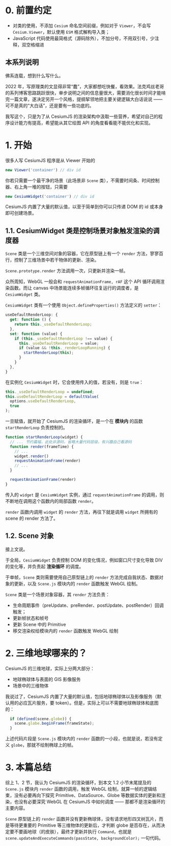 # 0. 前置约定

- 对类的使用，不添加 `Cesium` 命名空间前缀，例如对于 `Viewer`，不会写 `Cesium.Viewer`，默认使用 `ESM` 格式解构导入类；
- JavaScript 代码使用最简格式（源码除外），不加分号，不用双引号，少注释，双空格缩进

## 本系列说明

佛系连载，想到什么写什么。

2022 年，写原理类的文显得非常“蠢”，大家都想吃快餐，看效果。法克鸡丝老哥的系列博客思路跳跃很快，单步说明之间的信息量很大，需要消化很长时间才能啃完一篇文章，遂决定另开一个风格，提纲挈领地把主要关键逻辑大白话说说 —— 可不是真的“大白话”，还是要有一些功底的。

我写这个，只是为了从 CesiumJS 的渲染架构中汲取一些营养，希望对自己的程序设计能力有提高，希望能从其它绘图 API 的角度看看能不能优化和实现。



# 1. 开始

很多人写 CesiumJS 程序是从 Viewer 开始的

``` js
new Viewer('container') // div id
```

你若只需要一个最干净的场景（此场景非 `Scene` 类），不需要时间条、时间控制器、右上角一堆的按钮，只需要

``` js
new CesiumWidget('container') // div id
```

CesiumJS 内置了大量的默认值，以至于简单到你可以只传递 DOM 的 id 或本身即可创建场景。

## 1.1. CesiumWidget 类是控制场景对象触发渲染的调度器

`Scene` 类是一个三维空间对象的容器，它在原型链上有一个 `render` 方法，寥寥百行，控制了三维场景中若干物体的更新、渲染。

`Scene.prototype.render` 方法调用一次，只更新并渲染一帧。

众所周知，WebGL 一般会和 `requestAnimationFrame, rAF` 这个 API 循环调用渲染函数。而让 canvas 中场景能连续多帧循环往复运行的调度者，是 `CesiumWidget` 类。

`CesiumWidget` 类有一个使用 `Object.defineProperties()` 方法定义的 `setter`：

``` js
useDefaultRenderLoop: {
  get: function () {
    return this._useDefaultRenderLoop;
  },
  set: function (value) {
    if (this._useDefaultRenderLoop !== value) {
      this._useDefaultRenderLoop = value;
      if (value && !this._renderLoopRunning) {
        startRenderLoop(this);
      }
    }
  },
}
```

在实例化 `CesiumWidget` 时，它会使用传入的值，若没有，则是 `true`：

``` js
this._useDefaultRenderLoop = undefined;
this.useDefaultRenderLoop = defaultValue(
  options.useDefaultRenderLoop,
  true
);
```

一旦赋值，就开始了 CesiumJS 的渲染循环，是一个在 **模块内** 的函数 `startRenderLoop` 负责控制的。

``` js
function startRenderLoop(widget) {
  // ... 节约篇幅，此处非源码，省略大量代码层级，有兴趣自己看源码
  function render(frameTime) {
    // ...
    widget.render()
    requestAnimationFrame(render)
    // ...
  }

  requestAnimationFrame(render)
}
```

传入的 `widget` 是 `CesiumWidget` 实例，通过 `requestAnimationFrame` 的调用，则不断地在调用这个函数内的局部函数 `render`。

`render` 函数内调用 `widget` 的 `render` 方法，再往下就是调用 `widget` 所拥有的 scene 的 render 方法了。

## 1.2. Scene 对象

接上文说。

于全局，`CesiumWidget` 负责控制 DOM 的变化情况，例如窗口尺寸变化导致 DIV 的变化等，并负责起 **渲染循环** 的调度。

于单帧，`Scene` 类则需要使用自己原型链上的 `render` 方法完成自我状态、数据对象的更新，以及 `Scene.js` 模块内的 `render` 函数触发 WebGL 绘制。

`Scene` 类是一个场景对象容器，其 `render` 方法负责：

- 生命周期事件（preUpdate、preRender、postUpdate、postRender）回调触发；
- 更新帧状态和帧号
- 更新 Scene 中的 Primitive
- 移交渲染权给模块内的 `render` 函数触发 WebGL 绘制



# 2. 三维地球哪来的？

CesiumJS 的三维地球，实际上分两大部分：

- 地球椭球体与表面的 GIS 影像服务
- 场景中的三维物体

我说过了，CesiumJS 内置了大量的默认值，包括地球椭球体以及影像服务（默认用的必应瓦片服务，要 token）。但是，实际上可以不需要地球椭球体和底图的：

``` js
  if (defined(scene.globe)) {
    scene.globe.beginFrame(frameState);
  }
```

上述代码片段是 `Scene.js` 模块内的 `render` 函数的一小段，也就是说，若没有定义 `globe`，那就不绘制椭球上的帧。

# 3. 本篇总结

综上 1、2 节，我认为 CesiumJS 的渲染循环，到本文 1.2 小节末尾提及的 `Scene.js` 模块内 `render` 函数的调用，触发 WebGL 绘制，就算一帧的逻辑结束，没有必要再向下探究 Primitive、DataSource、Globe 等数据实体的更新和渲染，也没有必要深究 WebGL 在 CesiumJS 中如何调度 —— 那都不是渲染循环的主要内容。

`Scene` 原型链上的 `render` 函数并没有更新椭球体，没有请求地形四叉树瓦片，而是等待更重要的 Primitive 等三维物体的更新后，才判断 globe 是否存在，从而决定要不要画地球（的皮肤），最终才更新并执行 `Command`，也就是 `scene.updateAndExecuteCommands(passState, backgroundColor);` 一句代码。





